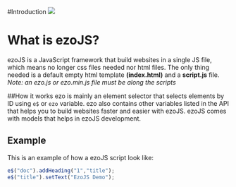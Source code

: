 #Introduction
![](http://i.imgur.com/keu4q1C.png)
# What is ezoJS?
ezoJS is a JavaScript framework that build websites in a single JS file, which means no longer css files needed nor html files. The only thing needed is a default empty html template **(index.html)** and a **script.js** file.
*Note:  an ezo.js or ezo.min.js file must be along the scripts*

##How it works
ezo is mainly an element selector that selects elements by ID using `e$` or `ezo` variable. ezo also contains other variables listed in the API that helps you to build websites faster and easier with ezoJS. ezoJS comes with models that helps in  ezoJS development.

## Example
This is an example of how a ezoJS script look like:
```javascript
e$("doc").addHeading("1","title");
e$("title").setText("EzoJS Demo");
```
